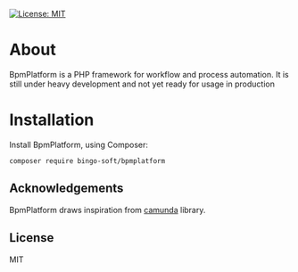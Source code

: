 [![License: MIT](https://img.shields.io/badge/License-MIT-green.svg)](https://opensource.org/licenses/MIT)

# About

BpmPlatform is a PHP framework for workflow and process automation. It is still under heavy development and not yet ready for usage in production

# Installation

Install BpmPlatform, using Composer:

```
composer require bingo-soft/bpmplatform
```

## Acknowledgements

BpmPlatform draws inspiration from [camunda](https://github.com/camunda/camunda-bpm-platform) library.

## License

MIT